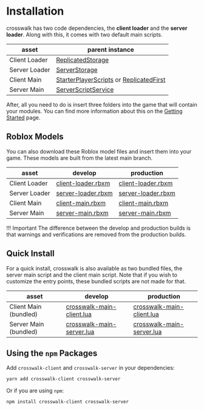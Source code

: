 # Installation

crosswalk has two code dependencies, the **client loader** and the **server loader**. Along with this, it comes with two default main scripts.

| asset | parent instance |
| -- | -- |
| Client Loader | [ReplicatedStorage](https://developer.roblox.com/en-us/api-reference/class/ReplicatedStorage) |
| Server Loader | [ServerStorage](https://developer.roblox.com/en-us/api-reference/class/ServerStorage) |
| Client Main | [StarterPlayerScripts](https://developer.roblox.com/en-us/api-reference/class/StarterPlayerScripts) or [ReplicatedFirst](https://developer.roblox.com/en-us/api-reference/class/ReplicatedFirst) |
| Server Main| [ServerScriptService](https://developer.roblox.com/en-us/api-reference/class/ServerScriptService) |

After, all you need to do is insert three folders into the game that will contain your modules. You can find more information about this on the [Getting Started](GettingStarted.md#project-structure) page.

## Roblox Models

You can also download these Roblox model files and insert them into your game. These models are built from the latest main branch.

| asset | develop | production |
| -- | -- | -- |
| Client Loader | [client-loader.rbxm](../releases/main/debug/client-loader.rbxm) | [client-loader.rbxm](../releases/main/client-loader.rbxm) |
| Server Loader | [server-loader.rbxm](../releases/main/debug/server-loader.rbxm) | [server-loader.rbxm](../releases/main/server-loader.rbxm) |
| Client Main | [client-main.rbxm](../releases/main/debug/client-main.rbxm) | [client-main.rbxm](../releases/main/client-main.rbxm) |
| Server Main | [server-main.rbxm](../releases/main/debug/server-main.rbxm) | [server-main.rbxm](../releases/main/server-main.rbxm) |

!!! Important
    The difference between the develop and production builds is that warnings and verifications are removed from the production builds.

## Quick Install

For a quick install, crosswalk is also available as two bundled files, the server main script and the client main script. Note that if you wish to customize the entry points, these bundled scripts are not made for that.

| asset | develop | production |
| -- | -- | -- |
| Client Main (bundled) | [crosswalk-main-client.lua](../releases/main/debug/crosswalk-main-client.lua) | [crosswalk-main-client.lua](../releases/main/crosswalk-main-client.lua) |
| Server Main (bundled) | [crosswalk-main-server.lua](../releases/main/debug/crosswalk-main-server.lua) | [crosswalk-main-server.lua](../releases/main/crosswalk-main-server.lua) |

## Using the `npm` Packages

Add `crosswalk-client` and `crosswalk-server` in your dependencies:

```bash
yarn add crosswalk-client crosswalk-server
```

Or if you are using `npm`:

```bash
npm install crosswalk-client crosswalk-server
```
